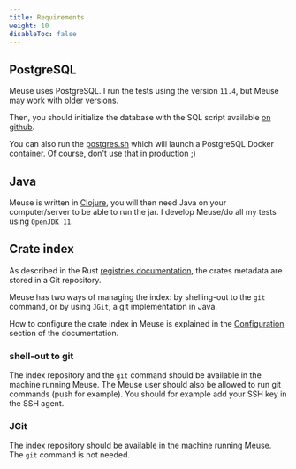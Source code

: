 ```yaml
---
title: Requirements
weight: 10
disableToc: false
---
```


## PostgreSQL

Meuse uses PostgreSQL. I run the tests using the version `11.4`, but Meuse may work with older versions.

Then, you should initialize the database with the SQL script available [on github](https://github.com/mcorbin/meuse/blob/master/dev/resources/sql/schema.sql).

You can also run the [postgres.sh](https://github.com/mcorbin/meuse/blob/master/postgres.sh) which will launch a PostgreSQL Docker container. Of course, don't use that in production ;)

## Java

Meuse is written in [Clojure](https://clojure.org/), you will then need Java on your computer/server to be able to run the jar. I develop Meuse/do all my tests using `OpenJDK 11`.

## Crate index

As described in the Rust [registries documentation](https://doc.rust-lang.org/nightly/cargo/reference/registries.html), the crates metadata are stored in a Git repository.

Meuse has two ways of managing the index: by shelling-out to the `git` command, or by using `JGit`, a git implementation in Java.

How to configure the crate index in Meuse is explained in the [Configuration](/installation/configuration) section of the documentation.

### shell-out to git

The index repository and the `git` command should be available in the machine running Meuse. The Meuse user should also be allowed to run git commands (push for example). You should for example add your SSH key in the SSH agent.

### JGit

The index repository should be available in the machine running Meuse. The `git` command is not needed.
